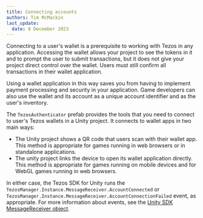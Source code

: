 ```yaml
---
title: Connecting accounts
authors: Tim McMackin
last_update:
  date: 8 December 2023
---
```


Connecting to a user's wallet is a prerequisite to working with Tezos in any application.
Accessing the wallet allows your project to see the tokens in it and to prompt the user to submit transactions, but it does not give your project direct control over the wallet.
Users must still confirm all transactions in their wallet application.

Using a wallet application in this way saves you from having to implement payment processing and security in your application.
Game developers can also use the wallet and its account as a unique account identifier and as the user's inventory.

The `TezosAuthenticator` prefab provides the tools that you need to connect to user's Tezos wallets in a Unity project.
It connects to wallet apps in two main ways:

- The Unity project shows a QR code that users scan with their wallet app.
This method is appropriate for games running in web browsers or in standalone applications.
- The unity project links the device to open its wallet application directly.
This method is appropriate for games running on mobile devices and for WebGL games running in web browsers.

In either case, the Tezos SDK for Unity runs the `TezosManager.Instance.MessageReceiver.AccountConnected` or `TezosManager.Instance.MessageReceiver.AccountConnectionFailed` event, as appropriate.
For more information about events, see the [Unity SDK MessageReceiver object](../../reference/unity/MessageReceiver).

